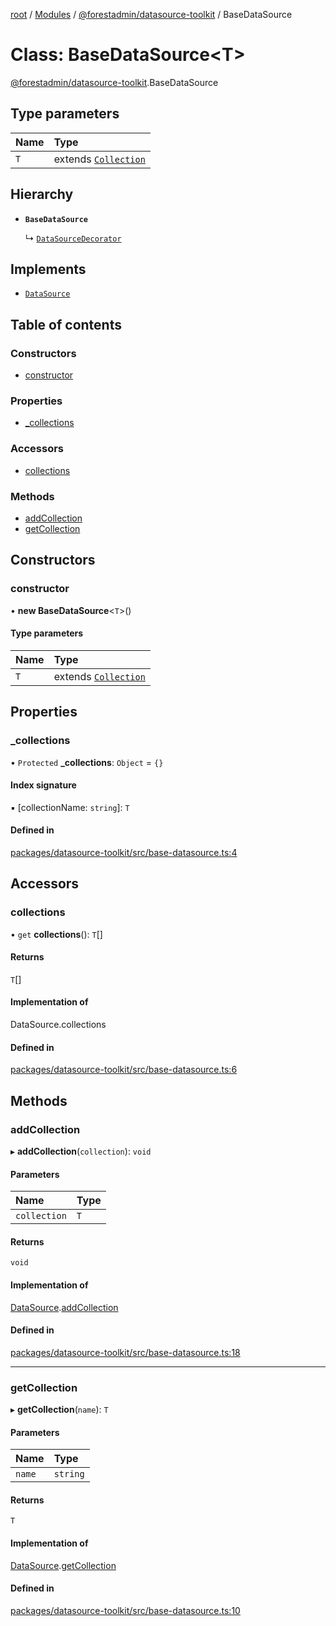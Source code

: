 [root](../README.md) / [Modules](../modules.md) / [@forestadmin/datasource-toolkit](../modules/forestadmin_datasource_toolkit.md) / BaseDataSource

# Class: BaseDataSource<T\>

[@forestadmin/datasource-toolkit](../modules/forestadmin_datasource_toolkit.md).BaseDataSource

## Type parameters

| Name | Type |
| :------ | :------ |
| `T` | extends [`Collection`](../interfaces/forestadmin_datasource_toolkit.Collection.md) |

## Hierarchy

- **`BaseDataSource`**

  ↳ [`DataSourceDecorator`](forestadmin_datasource_toolkit.DataSourceDecorator.md)

## Implements

- [`DataSource`](../interfaces/forestadmin_datasource_toolkit.DataSource.md)

## Table of contents

### Constructors

- [constructor](forestadmin_datasource_toolkit.BaseDataSource.md#constructor)

### Properties

- [\_collections](forestadmin_datasource_toolkit.BaseDataSource.md#_collections)

### Accessors

- [collections](forestadmin_datasource_toolkit.BaseDataSource.md#collections)

### Methods

- [addCollection](forestadmin_datasource_toolkit.BaseDataSource.md#addcollection)
- [getCollection](forestadmin_datasource_toolkit.BaseDataSource.md#getcollection)

## Constructors

### constructor

• **new BaseDataSource**<`T`\>()

#### Type parameters

| Name | Type |
| :------ | :------ |
| `T` | extends [`Collection`](../interfaces/forestadmin_datasource_toolkit.Collection.md) |

## Properties

### \_collections

• `Protected` **\_collections**: `Object` = `{}`

#### Index signature

▪ [collectionName: `string`]: `T`

#### Defined in

[packages/datasource-toolkit/src/base-datasource.ts:4](https://github.com/ForestAdmin/agent-nodejs/blob/0eb369e/packages/datasource-toolkit/src/base-datasource.ts#L4)

## Accessors

### collections

• `get` **collections**(): `T`[]

#### Returns

`T`[]

#### Implementation of

DataSource.collections

#### Defined in

[packages/datasource-toolkit/src/base-datasource.ts:6](https://github.com/ForestAdmin/agent-nodejs/blob/0eb369e/packages/datasource-toolkit/src/base-datasource.ts#L6)

## Methods

### addCollection

▸ **addCollection**(`collection`): `void`

#### Parameters

| Name | Type |
| :------ | :------ |
| `collection` | `T` |

#### Returns

`void`

#### Implementation of

[DataSource](../interfaces/forestadmin_datasource_toolkit.DataSource.md).[addCollection](../interfaces/forestadmin_datasource_toolkit.DataSource.md#addcollection)

#### Defined in

[packages/datasource-toolkit/src/base-datasource.ts:18](https://github.com/ForestAdmin/agent-nodejs/blob/0eb369e/packages/datasource-toolkit/src/base-datasource.ts#L18)

___

### getCollection

▸ **getCollection**(`name`): `T`

#### Parameters

| Name | Type |
| :------ | :------ |
| `name` | `string` |

#### Returns

`T`

#### Implementation of

[DataSource](../interfaces/forestadmin_datasource_toolkit.DataSource.md).[getCollection](../interfaces/forestadmin_datasource_toolkit.DataSource.md#getcollection)

#### Defined in

[packages/datasource-toolkit/src/base-datasource.ts:10](https://github.com/ForestAdmin/agent-nodejs/blob/0eb369e/packages/datasource-toolkit/src/base-datasource.ts#L10)
